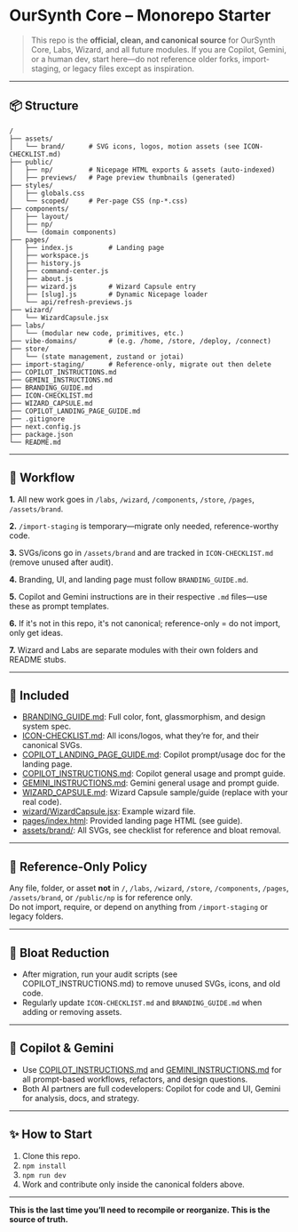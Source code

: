 # OurSynth Core – Monorepo Starter

> This repo is the **official, clean, and canonical source** for OurSynth Core, Labs, Wizard, and all future modules.
> If you are Copilot, Gemini, or a human dev, start here—do not reference older forks, import-staging, or legacy files except as inspiration.

---

## 📦 Structure

```
/
├── assets/
│   └── brand/      # SVG icons, logos, motion assets (see ICON-CHECKLIST.md)
├── public/
│   ├── np/         # Nicepage HTML exports & assets (auto-indexed)
│   ├── previews/   # Page preview thumbnails (generated)
├── styles/
│   ├── globals.css
│   └── scoped/     # Per-page CSS (np-*.css)
├── components/
│   ├── layout/
│   ├── np/
│   └── (domain components)
├── pages/
│   ├── index.js         # Landing page
│   ├── workspace.js
│   ├── history.js
│   ├── command-center.js
│   ├── about.js
│   ├── wizard.js        # Wizard Capsule entry
│   ├── [slug].js        # Dynamic Nicepage loader
│   └── api/refresh-previews.js
├── wizard/
│   └── WizardCapsule.jsx
├── labs/
│   └── (modular new code, primitives, etc.)
├── vibe-domains/        # (e.g. /home, /store, /deploy, /connect)
├── store/
│   └── (state management, zustand or jotai)
├── import-staging/      # Reference-only, migrate out then delete
├── COPILOT_INSTRUCTIONS.md
├── GEMINI_INSTRUCTIONS.md
├── BRANDING_GUIDE.md
├── ICON-CHECKLIST.md
├── WIZARD_CAPSULE.md
├── COPILOT_LANDING_PAGE_GUIDE.md
├── .gitignore
├── next.config.js
├── package.json
└── README.md
```

---

## 🚦 Workflow

**1.** All new work goes in `/labs`, `/wizard`, `/components`, `/store`, `/pages`, `/assets/brand`.

**2.** `/import-staging` is temporary—migrate only needed, reference-worthy code.

**3.** SVGs/icons go in `/assets/brand` and are tracked in `ICON-CHECKLIST.md` (remove unused after audit).

**4.** Branding, UI, and landing page must follow `BRANDING_GUIDE.md`.

**5.** Copilot and Gemini instructions are in their respective `.md` files—use these as prompt templates.

**6.** If it's not in this repo, it's not canonical; reference-only = do not import, only get ideas.

**7.** Wizard and Labs are separate modules with their own folders and README stubs.

---

## 🧩 Included

- [BRANDING_GUIDE.md](./BRANDING_GUIDE.md): Full color, font, glassmorphism, and design system spec.
- [ICON-CHECKLIST.md](./ICON-CHECKLIST.md): All icons/logos, what they’re for, and their canonical SVGs.
- [COPILOT_LANDING_PAGE_GUIDE.md](./COPILOT_LANDING_PAGE_GUIDE.md): Copilot prompt/usage doc for the landing page.
- [COPILOT_INSTRUCTIONS.md](./COPILOT_INSTRUCTIONS.md): Copilot general usage and prompt guide.
- [GEMINI_INSTRUCTIONS.md](./GEMINI_INSTRUCTIONS.md): Gemini general usage and prompt guide.
- [WIZARD_CAPSULE.md](./WIZARD_CAPSULE.md): Wizard Capsule sample/guide (replace with your real code).
- [wizard/WizardCapsule.jsx](./wizard/WizardCapsule.jsx): Example wizard file.  
- [pages/index.html](./pages/index.html): Provided landing page HTML (see guide).
- [assets/brand/](./assets/brand/): All SVGs, see checklist for reference and bloat removal.

---

## 🛑 Reference-Only Policy

Any file, folder, or asset **not** in `/`, `/labs`, `/wizard`, `/store`, `/components`, `/pages`, `/assets/brand`, or `/public/np` is for reference only.  
Do not import, require, or depend on anything from `/import-staging` or legacy folders.

---

## 🧹 Bloat Reduction

- After migration, run your audit scripts (see COPILOT_INSTRUCTIONS.md) to remove unused SVGs, icons, and old code.
- Regularly update `ICON-CHECKLIST.md` and `BRANDING_GUIDE.md` when adding or removing assets.

---

## 🦾 Copilot & Gemini

- Use [COPILOT_INSTRUCTIONS.md](./COPILOT_INSTRUCTIONS.md) and [GEMINI_INSTRUCTIONS.md](./GEMINI_INSTRUCTIONS.md) for all prompt-based workflows, refactors, and design questions.
- Both AI partners are full codevelopers: Copilot for code and UI, Gemini for analysis, docs, and strategy.

---

## ✨ How to Start

1. Clone this repo.
2. `npm install`
3. `npm run dev`
4. Work and contribute only inside the canonical folders above.

---

**This is the last time you’ll need to recompile or reorganize. This is the source of truth.**
